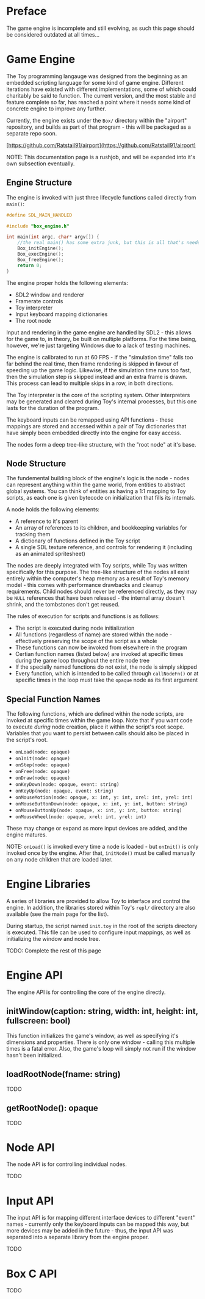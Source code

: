 # Preface

The game engine is incomplete and still evolving, as such this page should be considered outdated at all times...

# Game Engine

The Toy programming langauge was designed from the beginning as an embedded scripting language for some kind of game engine. Different iterations have existed with different implementations, some of which could charitably be said to function. The current version, and the most stable and feature complete so far, has reached a point where it needs some kind of concrete engine to improve any further.

Currently, the engine exists under the `Box/` directory within the "airport" repository, and builds as part of that program - this will be packaged as a separate repo soon.

[https://github.com/Ratstail91/airport](https://github.com/Ratstail91/airport)

NOTE: This documentation page is a rushjob, and will be expanded into it's own subsection eventually.

## Engine Structure

The engine is invoked with just three lifecycle functions called directly from `main()`:

```c
#define SDL_MAIN_HANDLED

#include "box_engine.h"

int main(int argc, char* argv[]) {
	//the real main() has some extra junk, but this is all that's needed for the engine
	Box_initEngine();
	Box_execEngine();
	Box_freeEngine();
	return 0;
}
```

The engine proper holds the following elements:

* SDL2 window and renderer
* Framerate controls
* Toy interpreter
* Input keyboard mapping dictionaries
* The root node

Input and rendering in the game engine are handled by SDL2 - this allows for the game to, in theory, be built on multiple platforms. For the time being, however, we're just targeting Windows due to a lack of testing machines.

The engine is calibrated to run at 60 FPS - if the "simulation time" falls too far behind the real time, then frame rendering is skipped in favour of speeding up the game logic. Likewise, if the simulation time runs too fast, then the simulation step is skipped instead and an extra frame is drawn. This process can lead to multiple skips in a row, in both directions.

The Toy interpreter is the core of the scripting system. Other interpreters may be generated and cleared during Toy's internal processes, but this one lasts for the duration of the program.

The keyboard inputs can be remapped using API functions - these mappings are stored and accessed within a pair of Toy dictionaries that have simply been embedded directly into the engine for easy access.

The nodes form a deep tree-like structure, with the "root node" at it's base.

## Node Structure

The fundemental building block of the engine's logic is the node - nodes can represent anything within the game world, from entities to abstract global systems. You can think of entities as having a 1:1 mapping to Toy scripts, as each one is given bytecode on initialization that fills its internals.

A node holds the following elements:

* A reference to it's parent
* An array of references to its children, and bookkeeping variables for tracking them
* A dictionary of functions defined in the Toy script
* A single SDL texture reference, and controls for rendering it (including as an animated spritesheet)

The nodes are deeply integrated with Toy scripts, while Toy was written specifically for this purpose. The tree-like structure of the nodes all exist entirely within the computer's heap memory as a result of Toy's memory model - this comes with performance drawbacks and cleanup requirements. Child nodes should never be referenced directly, as they may be `NULL` references that have been released - the internal array doesn't shrink, and the tombstones don't get reused.

The rules of execution for scripts and functions is as follows:

* The script is executed during node initialization
* All functions (regardless of name) are stored within the node - effectively preserving the scope of the script as a whole
* These functions can now be invoked from elsewhere in the program
* Certian function names (listed below) are invoked at specific times during the game loop throughout the entire node tree
* If the specially named functions do not exist, the node is simply skipped
* Every function, which is intended to be called through `callNodeFn()` or at specific times in the loop must take the `opaque` node as its first argument

## Special Function Names

The following functions, which are defined within the node scripts, are invoked at specific times within the game loop. Note that if you want code to execute *during* node creation, place it within the script's root scope. Variables that you want to persist between calls should also be placed in the script's root.

* `onLoad(node: opaque)`
* `onInit(node: opaque)`
* `onStep(node: opaque)`
* `onFree(node: opaque)`
* `onDraw(node: opaque)`
* `onKeyDown(node: opaque, event: string)`
* `onKeyUp(node: opaque, event: string)`
* `onMouseMotion(node: opaque, x: int, y: int, xrel: int, yrel: int)`
* `onMouseButtonDown(node: opaque, x: int, y: int, button: string)`
* `onMouseButtonUp(node: opaque, x: int, y: int, button: string)`
* `onMouseWheel(node: opaque, xrel: int, yrel: int)`

These may change or expand as more input devices are added, and the engine matures.

NOTE: `onLoad()` is invoked every time a node is loaded - but `onInit()` is only invoked once by the engine. After that, `initNode()` must be called manually on any node children that are loaded later.

# Engine Libraries

A series of libraries are provided to allow Toy to interface and control the engine. In addition, the libraries stored within Toy's `repl/` directory are also available (see the main page for the list).

During startup, the script named `init.toy` in the root of the scripts directory is executed. This file can be used to configure input mappings, as well as initializing the window and node tree.

TODO: Complete the rest of this page

# Engine API

The engine API is for controlling the core of the engine directly.

## initWindow(caption: string, width: int, height: int, fullscreen: bool)

This function initializes the game's window, as well as specifying it's dimensions and properties. There is only one window - calling this multiple times is a fatal error. Also, the game's loop will simply not run if the window hasn't been initialized.

## loadRootNode(fname: string)

TODO

## getRootNode(): opaque

TODO

# Node API

The node API is for controlling individual nodes.

TODO

# Input API

The input API is for mapping different interface devices to different "event" names - currently only the keyboard inputs can be mapped this way, but more devices may be added in the future - thus, the input API was separated into a separate library from the engine proper.

TODO

# Box C API

TODO